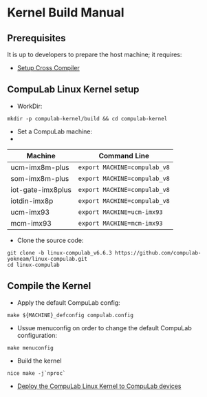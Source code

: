 # Kernel Build Manual

## Prerequisites
It is up to developers to prepare the host machine; it requires:

* [Setup Cross Compiler](https://github.com/compulab-yokneam/meta-bsp-imx8mp/blob/kirkstone/Documentation/toolchain.md#linaro-toolchain-how-to)

## CompuLab Linux Kernel setup

* WorkDir:
```
mkdir -p compulab-kernel/build && cd compulab-kernel
```

* Set a CompuLab machine:
* 
| Machine | Command Line |
|---|---|
|ucm-imx8m-plus|```export MACHINE=compulab_v8```
|som-imx8m-plus|```export MACHINE=compulab_v8```
|iot-gate-imx8plus|```export MACHINE=compulab_v8```
|iotdin-imx8p|```export MACHINE=compulab_v8```
|ucm-imx93|```export MACHINE=ucm-imx93```
|mcm-imx93|```export MACHINE=mcm-imx93```

* Clone the source code:
```
git clone -b linux-compulab_v6.6.3 https://github.com/compulab-yokneam/linux-compulab.git
cd linux-compulab
```

## Compile the Kernel

* Apply the default CompuLab config:
```
make ${MACHINE}_defconfig compulab.config
```

* Ussue menuconfig on order to change the default CompuLab configuration:
```
make menuconfig
```

* Build the kernel
```
nice make -j`nproc`
```

* [Deploy the CompuLab Linux Kernel to CompuLab devices](https://github.com/compulab-yokneam/Documentation/blob/master/etc/linux_kernel_deployment.md#create-deb-package)
